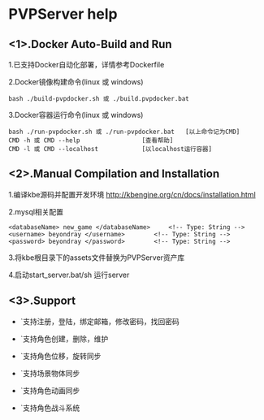 PVPServer help
===============
<1>.Docker Auto-Build and Run
-------------
1.已支持Docker自动化部署，详情参考Dockerfile

2.Docker镜像构建命令(linux 或 windows)

	bash ./build-pvpdocker.sh 或 ./build.pvpdocker.bat
	
3.Docker容器运行命令(linux 或 windows)

	bash ./run-pvpdocker.sh 或 ./run-pvpdocker.bat	[以上命令记为CMD]
	CMD -h 或 CMD --help 				[查看帮助]
	CMD -l 或 CMD --localhost 			[以localhost运行容器]
	
<2>.Manual Compilation and Installation
-------------
1.编译kbe源码并配置开发环境
	http://kbengine.org/cn/docs/installation.html
	
2.mysql相关配置

	<databaseName> new_game </databaseName> 	<!-- Type: String -->
	<username> beyondray </username>		<!-- Type: String -->
	<password> beyondray </password>		<!-- Type: String -->
	
3.将kbe根目录下的assets文件替换为PVPServer资产库

4.启动start_server.bat/sh 运行server

<3>.Support
-----------
* `支持注册，登陆，绑定邮箱，修改密码，找回密码

* `支持角色创建，删除，维护

* `支持角色位移，旋转同步

* `支持场景物体同步

* `支持角色动画同步

* `支持角色战斗系统
